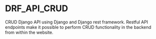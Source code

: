 # DRF_API_CRUD
CRUD Django API using Django and Django rest framework. Restful API endpoints make it possible to perform CRUD functionality in the backend from within the website.

